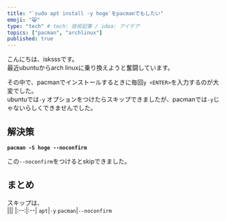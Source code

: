 ```yaml
---
title: "`sudo apt install -y hoge`をpacmanでもしたい"
emoji: "😸"
type: "tech" # tech: 技術記事 / idea: アイデア
topics: ["pacman", "archlinux"]
published: true
---
```


<!-- # `sudo apt install -y hoge`をpacmanでもしたい -->

こんにちは、isksssです。  
最近ubuntuからarch linuxに乗り換えようと奮闘しています。  

その中で、pacmanでインストールするときに毎回`y <ENTER>`を入力するのが大変でした。  
ubuntuでは`-y` オプションをつけたらスキップできましたが、pacmanでは`-y`じゃないらしくできませんでした。  

## 解決策

**`pacman -S hoge --noconfirm`**  

この`--noconfirm`をつけるとskipできました。  

## まとめ

スキップは、  
|||
|:--:|:--|
`apt`|`-y`
`pacman`|`--noconfirm`
